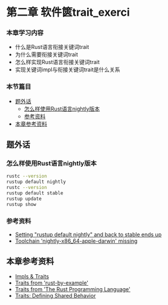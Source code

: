 # 第二章 软件篋trait_exerci

### 本章学习内容
- 什么是Rust语言衔接关键词trait
- 为什么需要衔接关键词trait
- 怎么样实现Rust语言衔接关键词trait
- 实现关键词impl与衔接关键词trait是什么关系

### 本节篇目

- [题外话](#题外话)
   - [怎么样使用Rust语言nightly版本](#怎么样使用rust语言nightly版本)
   - [参考资料](#参考资料)
- [本章参考资料](#本章参考资料)

## 题外话

### 怎么样使用Rust语言nightly版本
```bash
rustc --version
rustup default nightly
rustc --version
rustup default stable
rustup update
rustup show
```

### 参考资料
- [Setting "rustup default nightly" and back to stable ends up](https://github.com/rust-lang/rustup.rs/issues/451)
- [Toolchain 'nightly-x86_64-apple-darwin' missing](https://github.com/rust-lang/rust/issues/55571)

## 本章参考资料
- [Impls & Traits](https://learning-rust.github.io/docs/b5.impls_and_traits.html)
- [Traits from 'rust-by-example'](https://doc.rust-lang.org/stable/rust-by-example/trait.html)
- [Traits from 'The Rust Programming Language'](https://doc.rust-lang.org/1.8.0/book/traits.html)
- [Traits: Defining Shared Behavior](https://doc.rust-lang.org/beta/book/ch10-02-traits.html)

[id_01]:https://doc.rust-lang.org/1.8.0/book/traits.html
[id_02]:https://doc.rust-lang.org/stable/rust-by-example/trait.html
[id_03]:https://doc.rust-lang.org/beta/book/ch10-02-traits.html